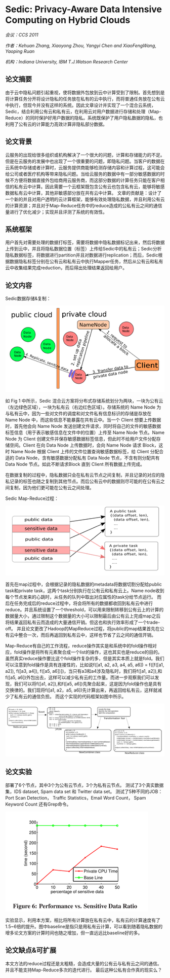 # Sedic: Privacy-Aware Data Intensive Computing on Hybrid Clouds

_会议：CCS 2011_

_作者：Kehuan Zhang, Xiaoyong Zhou, Yangyi Chen and XiaoFengWang, Yaoping Ruan_

_机构：Indiana University, IBM T.J.Watson Research Center_

## 论文摘要
由于云中隐私问题引起重视，使将数据外包放到云中计算受到了限制。首先想到是将计算任务分开将设计隐私的任务放在私有的云中执行，而将普通任务放在公有云中执行，但现今并没有这样的系统。因此文章设计并实现了一个混合云系统，Sedic，结合利用公有云和私有云，在利用云对用户数据进行存储和处理（Map-Reduce）的同时保护好用户数据的隐私。系统既保护了用户隐私数据的隐私，也利用了公有云的计算能力高效计算非隐私部分数据。

## 论文背景
云服务的出现给很多组织或机构解决了一个很大的问题，计算和存储能力的不足。但是在云服务的发展中也出现了一个很重要的问题，即隐私问题。当客户的数据在云系统中存储或者计算时，云服务提供商能够检测存储内容和计算过程，这可能会给公司或者医疗机构等带来隐私问题。当给云服务的数据中有一部分敏感数据的时候不方便将数据直接外包给商用云服务商，而这部分数据的计算任务只能在客户相信的私有云中计算。因此需要一个云框架既包含公有云也包含私有云，能够将敏感数据私有云中计算，其他非敏感部分放在共有云中计算。
文章的贡献是：设计了一个新的并且对用户透明的云计算框架，能够有效处理隐私数据，并且利用公有云的计算资源；并且对于Map-Reduce任务中的reduce造成的公私有云之间的通信量进行了优化减少；实现并且评测了系统的有效性。

## 系统框架
用户首先对需要处理的数据打标签，需要将数据中隐私数据标记出来，然后将数据上传到云中，并且将隐私数据位置（标签）上传给Sedic中的私有云；Sedic分析隐私数据标签，将数据进行partition并且对数据进行replication；而后，Sedic根据数据隐私标签分别在公有云和私有云中执行Mapper任务，然后从公有云和私有云中收集结果完成reduction，而后得出处理结果返回给用户。


## 论文内容

Sedic数据存储&复制：

![sedic_replicate][sedic_replicate]

如 Fig 1 中所示，Sedic 混合云方案将分布式存储系统划分为两块，一块为公有云（左边绿色区域），一块为私有云（右边红色区域）。存储系统的 Name Node 为与私有云中，因为一些对文件的调度和对文件私有信息标识的存储是存放在 Name Node 中，而这些信息不能暴露在共有云中。当一个 Client 想要上传数据时，首先他会向 Name Node 发送创建文件请求，同时将自己的文件的敏感数据标签信息（用于表示敏感信息在文件中的位置）上传至 Name Node 节点。Name Node 为 Client 创建文件并保存敏感数据标签信息，但此时不给用户文件分配存储空间。Client 在向 Data Node 上传数据时，会向 Name Node 请求 Block，这时 Name Node 根据 Client 上传的文件位置查询敏感数据标签，给 Client 分配合适的 Data Node，含有敏感数据分配私有 Data Node 节点，不含有则分配共有 Data Node 节点。如此不断请求Block 直到 Client 所有数据上传完成。

在数据复制的过程中，隐私数据只会在私有云节点之间复制，并且记录的对应的隐私记录的标签也随之复制到其他节点。而后公有云中的数据则尽可能的在公有云之间复制，因为他们更可能在公有云之间处理。

Sedic Map-Reduce过程：

![sedic_map][sedic_map]

首先在map过程中，会根据记录的隐私数据的metadata将数据切割分配给public task和private task，这两个task分别执行在公有云和私有云上。Name node收到每个节点发来的心跳时，从任务的队列中取出对应属性的task分给节点运行。
而后在任务完成后的reduce过程中，将会将所有的数据都收回到私有云中进行reduce。并且系统设置了一个threshold，可以用来限制转移到公有云上的计算的数据量大小，通过限制这个数据量的大小可以限制最后由公有云上完成map之后将结果返回私有云而造成的大量通信开销。但这也和执行效率形成了一个trade-off。
并且论文更改了Hadoop的MapReduce过程，将public的map结果首先在公有云中整合一次，而后再返回到私有云中，这样也节省了云之间的通信开销。

Map-Reduce有自己的工作流程，reduce操作其实是和系统中的fold操作相对应，fold操作是将所有元素聚合成一个list的操作，这也其实也是reduce的目的。虽然真实reduce操作要比这个fold操作复杂的多，但是其实本质上就是fold。我们可以注意到fold操作是具有连接性的，比如说f([a1, a2, a3, a4, a5, a6]) = f([f([a1, a2]), f([a3, a4]), f([a5, a6])])，当只有a3和a4涉及隐私时，我们将f([a1, a2]),和f([a5, a6])外包出去，这样可以减少私有云的工作量。而进一步观察我们可以发现，我们可以将f([a1, a2]),和f([a5, a6])先聚合起来，这是因为fold操作也是具有交换律的。我们现将f([a1, a2，a5, a6])先计算出来，再返回给私有云，这样就减少了私有云的通信负担。
而这个实现的代码框架如图中所示。

![sedic_reduce][sedic_reduce]

## 论文实验
部署了6个节点，其中3个为公有云节点，3个为私有云节点。
测试了3个真实数据集，IDS dataset, Spam data set 和 Twitter data set。
测试了5种不同的JOB：Port Scan Detection， Traffic Statistics，Email Word Count， Spam Keyword Count 还有Grep命令。

![sedic_exp][sedic_exp]

实验显示，利用本方案，相比将所有计算放在私有云中，私有云的计算速度有了1.5~6倍的提升。图中baseline是指只是用私有云计算，可以看到随着隐私数据的增多论文方案的计算时间也随之增加，但一直远远比baseline好的多。

## 论文缺点&可扩展
本文方法的reduce过程还是太粗糙，会造成大量的公有云与私有云之间的通信。
并且不能支持Map-Reduce多次的迭代进行。
最后这种公私有合作真的现实么？


[sedic_replicate]:https://raw.githubusercontent.com/Doffery/v9-cpu/4a5ed0802faf895fd6d7e0002a2ee68f241a8d26/root/usr/paper_report/pic/sedic_data_replicate.PNG

[sedic_map]:https://raw.githubusercontent.com/Doffery/v9-cpu/4a5ed0802faf895fd6d7e0002a2ee68f241a8d26/root/usr/paper_report/pic/sedic_map.PNG

[sedic_reduce]:https://raw.githubusercontent.com/Doffery/v9-cpu/master/root/usr/paper_report/pic/sedic_reduce.PNG

[sedic_exp]:https://raw.githubusercontent.com/Doffery/v9-cpu/master/root/usr/paper_report/pic/sedic_exp.PNG.png